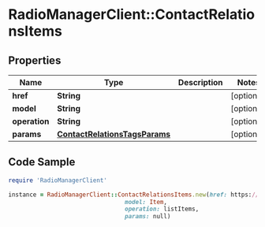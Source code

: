 # RadioManagerClient::ContactRelationsItems

## Properties

Name | Type | Description | Notes
------------ | ------------- | ------------- | -------------
**href** | **String** |  | [optional] 
**model** | **String** |  | [optional] 
**operation** | **String** |  | [optional] 
**params** | [**ContactRelationsTagsParams**](ContactRelationsTagsParams.md) |  | [optional] 

## Code Sample

```ruby
require 'RadioManagerClient'

instance = RadioManagerClient::ContactRelationsItems.new(href: https://radiomanager.pluxbox.com/api/v2/items?contact_id&#x3D;1,
                                 model: Item,
                                 operation: listItems,
                                 params: null)
```


